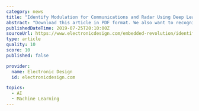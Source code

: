 ```yaml
---
category: news
title: "Identify Modulation for Communications and Radar Using Deep Learning"
abstract: "Download this article in PDF format. We also want to recognize Rick Gentile of MathWorks as a co-author of this article. Modulation identification is an important function for an intelligent receiver. It has numerous applications in cognitive radar ..."
publishedDateTime: 2019-07-25T20:10:00Z
sourceUrl: https://www.electronicdesign.com/embedded-revolution/identify-modulation-communications-and-radar-using-deep-learning
type: article
quality: 10
score: 10
published: false

provider:
  name: Electronic Design
  id: electronicdesign.com

topics:
  - AI
  - Machine Learning
---
```

